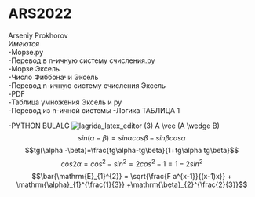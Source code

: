 # ARS2022
Arseniy Prokhorov  
*Имеются*  
  -Морзе.ру    
  -Перевод в n-ичную систему счисления.py  
  -Морзе Эксель  
  -Число Фиббоначи Эксель  
  -Перевод n-ичную систему счисления Эксель    
  -PDF  
  -Таблица умножения Эксель и py  
  -Перевод из n-ичной системы 
  -Логика ТАБЛИЦА 1  
   
  -PYTHON BULALG 
![lagrida_latex_editor (3)](https://user-images.githubusercontent.com/114455833/200458409-04114dbb-2929-4c78-9026-a2de3b80b06a.png)
A \vee (A \wedge B)
$$sin(\alpha-\beta)=sin\alpha cos\beta -sin\beta cos\alpha$$ 
$$tg(\alpha -\beta)=\frac{tg\alpha-tg\beta}{1+tg\alpha tg\beta}$$ 
$$cos2\alpha = cos^{2}-sin^{2}=2cos^{2}-1=1-2sin^{2}$$ 
$$\bar{\mathrm{E}_{1}^{2}} = \sqrt{\frac{F a^{x-1}}{(x-1)x}} + \mathrm{\alpha}_{1}^{\frac{1}{3}} +\mathrm{\beta}_{2}^{\frac{2}{3}}$$
